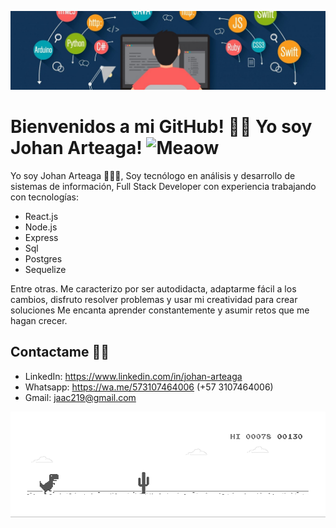 [![MastHead](./banner.png)]()

# Bienvenidos a mi GitHub! 👋🏻 Yo soy Johan Arteaga! <img src="https://i.imgur.com/veZrcC7.gif" alt="Meaow" width="50" />

Yo soy Johan Arteaga 🙋🏻‍♂️, Soy tecnólogo en análisis y desarrollo de sistemas de información,
Full Stack Developer con experiencia trabajando con tecnologías:

- React.js
- Node.js 
- Express 
- Sql 
- Postgres 
- Sequelize

Entre otras.
Me caracterizo por ser autodidacta, adaptarme fácil a los cambios, disfruto resolver problemas y usar mi creatividad para crear soluciones
Me encanta aprender constantemente y asumir retos que me hagan crecer.

## Contactame 🤝🏻
- LinkedIn: https://www.linkedin.com/in/johan-arteaga
- Whatsapp: https://wa.me/573107464006 (+57 3107464006)
- Gmail: jaac219@gmail.com

![Dino](https://raw.githubusercontent.com/arjunMee/arjunMee/master/dino.gif?token=AQWYXGQBQLHFPDHPO7E2UOLAUYRTI)

<!--
**Jaac219/Jaac219** is a ✨ _special_ ✨ repository because its `README.md` (this file) appears on your GitHub profile.

Here are some ideas to get you started:

- 🔭 I’m currently working on ...
- 🌱 I’m currently learning ...
- 👯 I’m looking to collaborate on ...
- 🤔 I’m looking for help with ...
- 💬 Ask me about ...
- 📫 How to reach me: ...
- 😄 Pronouns: ...
- ⚡ Fun fact: ...
-->
